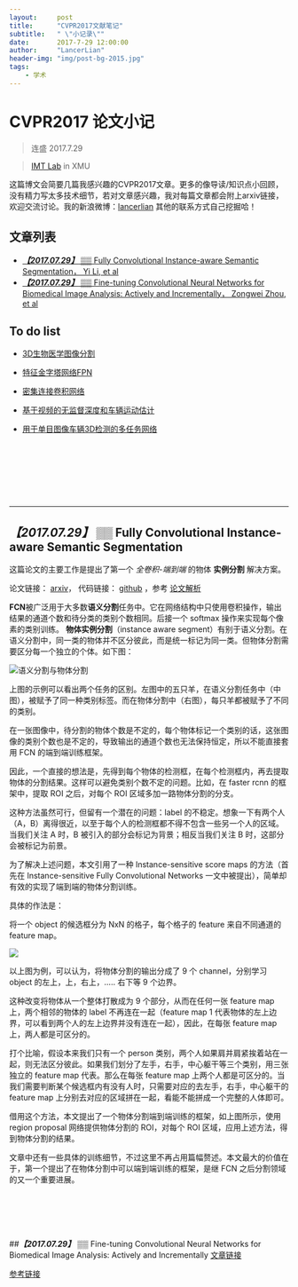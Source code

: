 ```yaml
---
layout:     post
title:      "CVPR2017文献笔记"
subtitle:   " \"小记录\""
date:       2017-7-29 12:00:00
author:     "LancerLian"
header-img: "img/post-bg-2015.jpg"
tags:
    - 学术
---
```





# CVPR2017 论文小记

> 连盛 2017.7.29

> [IMT Lab](http://imt.xmu.edu.cn/index.php) in XMU

这篇博文会简要几篇我感兴趣的CVPR2017文章。更多的像导读/知识点小回顾，没有精力写太多技术细节，若对文章感兴趣，我对每篇文章都会附上arxiv链接，欢迎交流讨论。我的新浪微博：[lancerlian](http://weibo.com/lancer123) 其他的联系方式自己挖掘哈！

## 文章列表

- [ ***【2017.07.29】***  ▒▒ Fully Convolutional Instance-aware Semantic Segmentation， Yi Li, et al]( #FCIS ) 
-  [ ***【2017.07.29】***  ▒▒ Fine-tuning Convolutional Neural Networks for Biome﻿dical Image Analysis: Actively and Incrementally， Zongwei Zhou, et al]( #CutAnno ) 


## To do list

- [3D生物医学图像分割](http://mp.weixin.qq.com/s/o_idYS-BTuT460t0MzHH9w)

- [特征金字塔网络FPN](http://mp.weixin.qq.com/s?__biz=MzA3MzI4MjgzMw==&mid=2650729285&idx=3&sn=ae6d28f7423b24bf1f63143af52c79d8&chksm=871b2f3bb06ca62d6e7c6e6db251f754d27b7cd36a9aea7f86fa073f8e710a93924fbb6a4535&scene=21#wechat_redirect)

- [密集连接卷积网络](http://mp.weixin.qq.com/s?__biz=MzA3MzI4MjgzMw==&mid=2650729318&idx=2&sn=b8f8fe9d1ba92a0c95581fa813791d9e&chksm=871b2f18b06ca60ed684a9d57547d02651d2e6372aa24e77df504ceafbf7a8ba06dbc30f188c&scene=21#wechat_redirect) 

- [基于视频的无监督深度和车辆运动估计](http://mp.weixin.qq.com/s?__biz=MzA3MzI4MjgzMw==&mid=2650729371&idx=2&sn=5300a69e564fd97726e40484714e4918&chksm=871b2fe5b06ca6f3c2831c0adb1718bfd1c061d7d6383651975bc9e8023233839ba32e258322&scene=21#wechat_redirect) 

- [用于单目图像车辆3D检测的多任务网络](http://mp.weixin.qq.com/s?__biz=MzA3MzI4MjgzMw==&mid=2650729264&idx=2&sn=2080f22fe20a5df42c72cb4fe7563666&chksm=871b2f4eb06ca6580eab59ff756c2bbec7e8b7c9dfdcd148d6e15f0dedcac268147d30b36b71&scene=21#wechat_redirect)


<br /> <br /> <br /> <br /> <br /> <br /> 





------------------------------------------------------------------------------------------


<div id="FCIS"> </div>

## ***【2017.07.29】***  ▒▒ Fully Convolutional Instance-aware Semantic Segmentation

这篇论文的主要工作是提出了第一个 *全卷积-端到端*  的物体 **实例分割** 解决方案。

论文链接： [arxiv](https://arxiv.org/abs/1611.07709)， 代码链接： [github](https://github.com/daijifeng001/TA-FCN) ，参考 [论文解析](https://mp.weixin.qq.com/s/cANlqQAI-A2mC9vnd3imQA)

**FCN**被广泛用于大多数**语义分割**任务中。它在网络结构中只使用卷积操作，输出结果的通道个数和待分类的类别个数相同。后接一个 softmax 操作来实现每个像素的类别训练。
**物体实例分割**（instance aware segment）有别于语义分割。在语义分割中，同一类的物体并不区分彼此，而是统一标记为同一类。但物体分割需要区分每一个独立的个体。如下图：

![语义分割与物体分割](https://ws1.sinaimg.cn/large/6c0cac2bgy1fi1287qggsj20i903zjur.jpg)

上图的示例可以看出两个任务的区别。左图中的五只羊，在语义分割任务中（中图），被赋予了同一种类别标签。而在物体分割中（右图），每只羊都被赋予了不同的类别。

在一张图像中，待分割的物体个数是不定的，每个物体标记一个类别的话，这张图像的类别个数也是不定的，导致输出的通道个数也无法保持恒定，所以不能直接套用 FCN 的端到端训练框架。

因此，一个直接的想法是，先得到每个物体的检测框，在每个检测框内，再去提取物体的分割结果。这样可以避免类别个数不定的问题。比如，在 faster rcnn 的框架中，提取 ROI 之后，对每个 ROI 区域多加一路物体分割的分支。

这种方法虽然可行，但留有一个潜在的问题：label 的不稳定。想象一下有两个人（A，B）离得很近，以至于每个人的检测框都不得不包含一些另一个人的区域。当我们关注 A 时，B 被引入的部分会标记为背景；相反当我们关注 B 时，这部分会被标记为前景。

为了解决上述问题，本文引用了一种 Instance-sensitive score maps 的方法（首先在 Instance-sensitive Fully Convolutional Networks 一文中被提出），简单却有效的实现了端到端的物体分割训练。

具体的作法是：

将一个 object 的候选框分为 NxN 的格子，每个格子的 feature 来自不同通道的 feature map。

![](https://ws1.sinaimg.cn/large/6c0cac2bgy1fi12bewgc8j20ho060td5.jpg)

以上图为例，可以认为，将物体分割的输出分成了 9 个 channel，分别学习 object 的左上，上，右上，….. 右下等 9 个边界。

这种改变将物体从一个整体打散成为 9 个部分，从而在任何一张 feature map 上，两个相邻的物体的 label 不再连在一起（feature map 1 代表物体的左上边界，可以看到两个人的左上边界并没有连在一起），因此，在每张 feature map 上，两人都是可区分的。

打个比喻，假设本来我们只有一个 person 类别，两个人如果肩并肩紧挨着站在一起，则无法区分彼此。如果我们划分了左手，右手，中心躯干等三个类别，用三张独立的 feature map 代表。那么在每张 feature map 上两个人都是可区分的。当我们需要判断某个候选框内有没有人时，只需要对应的去左手，右手，中心躯干的 feature map 上分别去对应的区域拼在一起，看能不能拼成一个完整的人体即可。

借用这个方法，本文提出了一个物体分割端到端训练的框架，如上图所示，使用 region proposal 网络提供物体分割的 ROI，对每个 ROI 区域，应用上述方法，得到物体分割的结果。

文章中还有一些具体的训练细节，不过这里不再占用篇幅赘述。本文最大的价值在于，第一个提出了在物体分割中可以端到端训练的框架，是继 FCN 之后分割领域的又一个重要进展。

<br /> <br /> <br /> <br />



<div id="CutAnno"> </div>

##***【2017.07.29】***  ▒▒ Fine-tuning Convolutional Neural Networks for Biome﻿dical Image Analysis: Actively and Incrementally
[文章链接](http://openaccess.thecvf.com/content_cvpr_2017/papers/Zhou_Fine-Tuning_Convolutional_Neural_CVPR_2017_paper.pdf )

[参考链接](https://mp.weixin.qq.com/s/5E5ZiyjZLHCMIBxk6bZF7Q)

